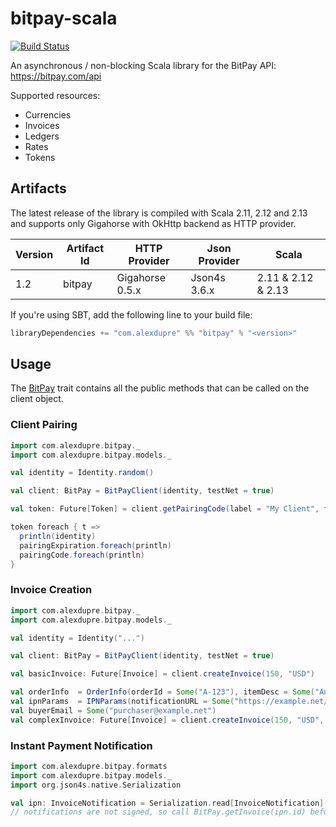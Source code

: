 # bitpay-scala

[![Build Status](https://travis-ci.org/alexdupre/bitpay-scala.png?branch=master)](https://travis-ci.org/alexdupre/bitpay-scala)

An asynchronous / non-blocking Scala library for the BitPay API: https://bitpay.com/api

Supported resources:
- Currencies
- Invoices
- Ledgers
- Rates
- Tokens

## Artifacts

The latest release of the library is compiled with Scala 2.11, 2.12 and 2.13 and supports only Gigahorse with OkHttp backend as HTTP provider.

| Version | Artifact Id             | HTTP Provider   | Json Provider | Scala              |
| ------- | ----------------------- | --------------- | ------------- | ------------------ |
| 1.2     | bitpay                  | Gigahorse 0.5.x | Json4s 3.6.x  | 2.11 & 2.12 & 2.13 |

If you're using SBT, add the following line to your build file:

```scala
libraryDependencies += "com.alexdupre" %% "bitpay" % "<version>"
```

## Usage

The [BitPay](https://github.com/alexdupre/bitpay-scala/blob/master/src/main/scala/com/alexdupre/bitpay/BitPay.scala) trait
contains all the public methods that can be called on the client object.

### Client Pairing

```scala
import com.alexdupre.bitpay._
import com.alexdupre.bitpay.models._

val identity = Identity.random()

val client: BitPay = BitPayClient(identity, testNet = true)

val token: Future[Token] = client.getPairingCode(label = "My Client", facade = "pos")

token foreach { t =>
  println(identity)
  pairingExpiration.foreach(println)
  pairingCode.foreach(println)
}

```

### Invoice Creation

```scala
import com.alexdupre.bitpay._
import com.alexdupre.bitpay.models._

val identity = Identity("...")

val client: BitPay = BitPayClient(identity, testNet = true)

val basicInvoice: Future[Invoice] = client.createInvoice(150, "USD")

val orderInfo  = OrderInfo(orderId = Some("A-123"), itemDesc = Some("An awesome item"), physical = Some(true))
val ipnParams  = IPNParams(notificationURL = Some("https://example.net/ipn"), transactionSpeed = Some(TransactionSpeed.Medium), fullNotifications = Some(true))
val buyerEmail = Some("purchaser@example.net")
val complexInvoice: Future[Invoice] = client.createInvoice(150, "USD", ipnParams, orderInfo, buyerEmail)
```


### Instant Payment Notification

```scala
import com.alexdupre.bitpay.formats
import com.alexdupre.bitpay.models._
import org.json4s.native.Serialization

val ipn: InvoiceNotification = Serialization.read[InvoiceNotification]("...")
// notifications are not signed, so call BitPay.getInvoice(ipn.id) before processing the notification
```
